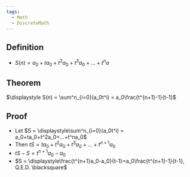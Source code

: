 ```yaml
---
tags:
  - Math
  - DiscreteMath
---
```

## Definition
- $S(n) = a_0+ta_0+t^2a_0+t^3a_0+...+t^na$
## Theorem
$\displaystyle S(n) = \sum^n_{i=0}(a_0t^i) = a_0\frac{t^{n+1}-1}{t-1}$
## Proof
- Let $S = \displaystyle\sum^n_{i=0}(a_0t^i) = a_0+ta_0+t^2a_0+...+t^na_0$
- Then $tS = ta_0+t^2a_0+t^3a_0+...+t^{n+1}a_0$
- $tS-S = t^{n+1}a_0-a_0$
- $S = \displaystyle\frac{t^{n+1}a_0-a_0}{t-1}=a_0\frac{t^{n+1}-1}{t-1}, Q.E.D. \blacksquare$

